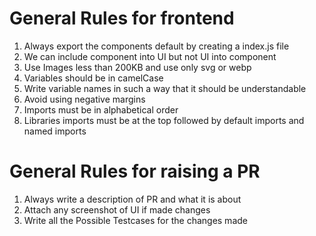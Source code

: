 # General Rules for frontend
1) Always export the components default by creating a index.js file 
2) We can include component into UI but not UI into component
3) Use Images less than 200KB and use only svg or webp
4) Variables should be in camelCase
5) Write variable names in such a way that it should be understandable
6) Avoid using negative margins
7) Imports must be in alphabetical order
10) Libraries imports must be at the top followed by default imports and named imports

# General Rules for raising a PR
1) Always write a description of PR and what it is about
2) Attach any screenshot of UI if made changes
3) Write all the Possible Testcases for the changes made